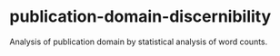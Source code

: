 # publication-domain-discernibility
Analysis of publication domain by statistical analysis of word counts.
